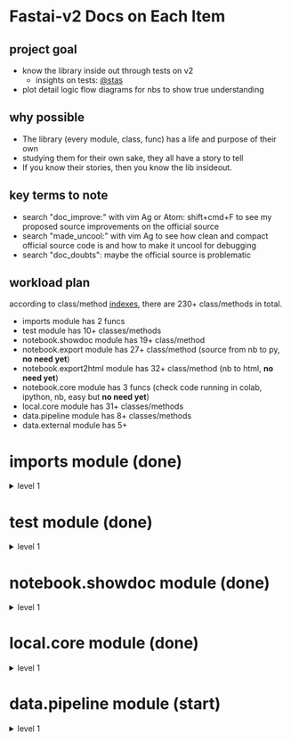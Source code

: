 
# Fastai-v2 Docs on Each Item

## project goal
- know the library inside out through tests on v2
  - insights on tests: [@stas](https://forums.fast.ai/t/how-to-contribute-to-fastai-discussion/37829/15?u=daniel)
- plot detail logic flow diagrams for nbs to show true understanding

## why possible
- The library (every module, class, func) has a life and purpose of their own
- studying them for their own sake, they all have a story to tell
- If you know their stories, then you know the lib insideout.

## key terms to note
- search "doc_improve:" with vim Ag or Atom: shift+cmd+F to see my proposed source improvements on the official source
- search "made_uncool:" with vim Ag to see how clean and compact official source code is and how to make it uncool for debugging
- search "doc_doubts": maybe the official source is problematic


## workload plan
according to class/method [indexes](https://github.com/fastai/fastai_docs/blob/master/dev/local/notebook/index.txt), there are 230+ class/methods in total.

- imports module has 2 funcs
- test module has 10+ classes/methods
- notebook.showdoc module has 19+ class/method
- notebook.export module has 27+ class/method (source from nb to py, **no need yet**)
- notebook.export2html module has 32+ class/method (nb to html, **no need yet**)
- notebook.core module has 3 funcs (check code running in colab, ipython, nb, easy but **no need yet**)
- local.core module has 31+ classes/methods
- data.pipeline module has 8+ classes/methods
- data.external module has 5+

# imports module (done)

<details><summary>level 1</summary>
<p>

### internals    
[imports.internals](https://github.com/EmbraceLife/fastai_treasures/blob/master/my_workstation/my-v2/imports.internals.py)  

  <details><summary>oneliner</summary>
  <p>
  see built-in python modules fully imported and partly imported for v2
  </p>
  </details>

### externals
[imports.externals](https://github.com/EmbraceLife/fastai_treasures/blob/master/my_workstation/my-v2/imports.externals.py)
<details><summary>oneliner</summary>
<p>
see external modules to be fully and partly imported for v2

</p>
</details>


### inspectors
[imports.inspectors](https://github.com/EmbraceLife/fastai_treasures/blob/master/my_workstation/my-v2/imports.inspectors.py)
<details><summary>oneliner</summary>
<p>
all the functions I used the most in pdb to inspect
</p>
</details>


### `equals` and `all_equal`
[imports.all_equal](https://github.com/EmbraceLife/fastai_treasures/blob/master/my_workstation/my-v2/imports.all_equal.py)

<details><summary>details</summary>
<p>

<img src="https://github.com/EmbraceLife/fastai_treasures/blob/master/my_workstation/my-v2/images/imports.all_equal.png" alt="" width="700"/>

<img src="https://github.com/EmbraceLife/fastai_treasures/blob/master/my_workstation/my-v2/images/imports.equals.png" alt="" width="700"/>

<img src="https://github.com/EmbraceLife/fastai_treasures/blob/master/my_workstation/my-v2/images/imports.all_equal.equals.png" alt="" width="700"/>

</p>
</details>



</p>
</details>


# test module (done)   

<details><summary>level 1</summary>
<p>

### `nequals`
[test.nequals](https://github.com/EmbraceLife/fastai_treasures/blob/master/my_workstation/my-v2/test.nequals.py)

<details><summary>details</summary>
<p>

<img src="https://github.com/EmbraceLife/fastai_treasures/blob/master/my_workstation/my-v2/images/test.nequals.png" alt="" width="700"/>

</p>
</details>


### `test_fail`    
[`test.test_fail`](https://github.com/EmbraceLife/fastai_treasures/blob/master/my_workstation/my-v2/test.test_fail.py)

<details><summary>details</summary>
<p>

<img src="https://github.com/EmbraceLife/fastai_treasures/blob/master/my_workstation/my-v2/images/test.test_fail0.png" alt="test.test_fail0" width="700"/>

<img src="https://github.com/EmbraceLife/fastai_treasures/blob/master/my_workstation/my-v2/images/test.test_fail.png" alt="test.test_fail" width="700"/>

</p>
</details>

### `test`
[`test.test`](https://github.com/EmbraceLife/fastai_treasures/blob/master/my_workstation/my-v2/test.test.py)

<details><summary>details</summary>
<p>

<img src="https://github.com/EmbraceLife/fastai_treasures/blob/master/my_workstation/my-v2/images/test.test.png" alt="" width="700"/>

</p>
</details>


### `test_eq`
[`test.test_eq`](https://github.com/EmbraceLife/fastai_treasures/blob/master/my_workstation/my-v2/test.test_eq.py)

<details><summary>details</summary>
<p>

<img src="https://github.com/EmbraceLife/fastai_treasures/blob/master/my_workstation/my-v2/images/test.test_eq.png" alt="" width="700"/>

</p>
</details>


### `test_ne`
[test.test_ne](https://github.com/EmbraceLife/fastai_treasures/blob/master/my_workstation/my-v2/test.test_ne.py)

<details><summary>details</summary>
<p>

<img src="https://github.com/EmbraceLife/fastai_treasures/blob/master/my_workstation/my-v2/images/test.test_ne.png" alt="" width="700"/>

</p>
</details>


### `is_close`, `test_close`    
[test.is_close, test.test_close](https://github.com/EmbraceLife/fastai_treasures/blob/master/my_workstation/my-v2/test.is_close.test_close.py)

<details><summary>details</summary>
<p>

<img src="https://github.com/EmbraceLife/fastai_treasures/blob/master/my_workstation/my-v2/images/test.test_close.png" alt="" width="700"/>

<img src="https://github.com/EmbraceLife/fastai_treasures/blob/master/my_workstation/my-v2/images/test.test_close1.png" alt="examples" width="700"/>

</p>
</details>


### `test_is`, `test_stdout`   
[test.test_is, test.test_stdout](https://github.com/EmbraceLife/fastai_treasures/blob/master/my_workstation/my-v2/test.test_is.test_stdout.py)

<details><summary>details</summary>
<p>

<img src="https://github.com/EmbraceLife/fastai_treasures/blob/master/my_workstation/my-v2/images/test.test_is.png" alt="" width="700"/>

<img src="https://github.com/EmbraceLife/fastai_treasures/blob/master/my_workstation/my-v2/images/test.test_stdout.png" alt="" width="700"/>

</p>
</details>


</p>
</details>


# notebook.showdoc module (done)  

<details><summary>level 1</summary>
<p>

### `is_enum`   
[notebook.showdoc.is_enum](https://github.com/EmbraceLife/fastai_treasures/blob/master/my_workstation/my-v2/notebook.showdoc.is_enum.py)

<details><summary>oneliner</summary>
<p>
is_enum = whether the cls is enum.Enum or enum.EnumMeta
</p>
</details>

### `_get_pytorch_index` and `add_pytorch_index`
[`notebook.showdoc._get_pytorch_index` and `add_pytorch_index`](https://github.com/EmbraceLife/fastai_treasures/blob/master/my_workstation/my-v2/notebook.showdoc.index.py)

<details><summary>oneliner</summary>
<p>

`_get_pytorch_index()` = show the indexes with all the pytorch functions/classes

`add_pytorch_index(func_name, url)` = add pytorch function html address onto the indexes

</p>
</details>

### `is_fastai_module`
[notebook.showdoc.is_fastai_module](https://github.com/EmbraceLife/fastai_treasures/blob/master/my_workstation/my-v2/notebook.showdoc.is_fastai_module.py)

<details><summary>oneliner</summary>
<p>
`is_fastai_module(name)` = Test if `name` is a fastai module.

</p>
</details>

### `doc_link`    
[notebook.showdoc.doc_link](https://github.com/EmbraceLife/fastai_treasures/blob/master/my_workstation/my-v2/notebook.showdoc.doc_link.py)

<details><summary>oneliner</summary>
<p>
`doc_link(name)` = Create link to documentation for `name`, but still strings only

</p>
</details>


### `add_doc_links`    
[notebook.showdoc.add_doc_links](https://github.com/EmbraceLife/fastai_treasures/blob/master/my_workstation/my-v2/notebook.showdoc.add_doc_links.py)

<details><summary>oneliner</summary>
<p>
add_doc_links(text) = add doc link to the text where a func/class appeared

</p>
</details>

### `get_function_source`
[notebook.showdoc.get_function_source](https://github.com/EmbraceLife/fastai_treasures/blob/master/my_workstation/my-v2/notebook.showdoc.get_function_source.py)

<details><summary>oneliner</summary>
<p>
get_function_source(func) = return the link to the func source online

</p>
</details>

### `get_source_link`
[notebook.showdoc.get_source_link](https://github.com/EmbraceLife/fastai_treasures/blob/master/my_workstation/my-v2/notebook.showdoc.get_source_link.py)

<details><summary>oneliner</summary>
<p>
get_source_link(func, local=False, is_name=None) =     

1. return the link to notebook at specific section for the `func`     

2. `func` can be a string or object     

3. local = True, gives your local link to the notebook     

</p>
</details>

### `source_link`
[notebook.showdoc.source_link](https://github.com/EmbraceLife/fastai_treasures/blob/master/my_workstation/my-v2/notebook.showdoc.source_link.py)

<details><summary>oneliner</summary>
<p>
source_link(func, is_name=None, disp=True) =

1. generate local nb link to func

2. func = a string or object

3. disp = True for link and False for string

without notebook, this is not useful.
</p>
</details>

### `type_repr`
[notebook.showdoc.type_repr](https://github.com/EmbraceLife/fastai_treasures/blob/master/my_workstation/my-v2/notebook.showdoc.type_repr.py)

<details><summary>oneliner</summary>
<p>
type_repr(t) = represent type while add links to it

</p>
</details>


### `show_doc`
[notebook.showdoc.show_doc](https://github.com/EmbraceLife/fastai_treasures/blob/master/my_workstation/my-v2/notebook.showdoc.show_doc.py)

<details><summary>oneliner</summary>
<p>
return the nice representation of docs and source link to nbview

personally this is most useful:

1. inline doc nice printed
2. html link to latest source and doc in nbreview
3. atom: shift+cmd+F => find the source code in my .py file to run and test


</p>
</details>

### `doc`
[notebook.showdoc.docs](https://github.com/EmbraceLife/fastai_treasures/blob/master/my_workstation/my-v2/notebook.showdoc.doc.py)

<details><summary>oneliner</summary>
<p>
doc(elt) = do `show_doc` and show detailed docs link in notebook

</p>
</details>

### the remaining funcs
The remaining ones seem not have widely usage yet.

</p>
</details>

# local.core module (done)

<details><summary>level 1</summary>
<p>

### `newchk`    
[core.newchk](https://github.com/EmbraceLife/fastai_treasures/blob/master/my_workstation/my-v2/core.newchk.py)

<details><summary>details</summary>
<p>

<img src="https://github.com/EmbraceLife/fastai_treasures/blob/master/my_workstation/my-v2/images/core.newchk0.png" alt="" width="700"/>

<img src="https://github.com/EmbraceLife/fastai_treasures/blob/master/my_workstation/my-v2/images/core.newchk1.png" alt="examples" width="700"/>


</p>
</details>


### `patch`
[core.patch](https://github.com/EmbraceLife/fastai_treasures/blob/master/my_workstation/my-v2/core.patch.py)

<details><summary>details</summary>
<p>

<img src="https://github.com/EmbraceLife/fastai_treasures/blob/master/my_workstation/my-v2/images/core.patch0.png" alt="" width="700"/>

<img src="https://github.com/EmbraceLife/fastai_treasures/blob/master/my_workstation/my-v2/images/core.patch1.png" alt="examples" width="700"/>

</p>
</details>


### `chk`
[core.chk](https://github.com/EmbraceLife/fastai_treasures/blob/master/my_workstation/my-v2/core.chk.py)

<details><summary>details</summary>
<p>

<img src="https://github.com/EmbraceLife/fastai_treasures/blob/master/my_workstation/my-v2/images/core.chk.png" alt="patch" width="700"/>

</p>
</details>


### `working_directory`

[core.working_directory](https://github.com/EmbraceLife/fastai_treasures/blob/master/my_workstation/my-v2/core.working_directory.py)

<details><summary>details</summary>
<p>

<img src="https://github.com/EmbraceLife/fastai_treasures/blob/master/my_workstation/my-v2/images/core.working_directory" alt="" width="700"/>

</p>
</details>


### `ls`
[core.ls](https://github.com/EmbraceLife/fastai_treasures/blob/master/my_workstation/my-v2/core.ls.py)

<details><summary>details</summary>
<p>

<img src="https://github.com/EmbraceLife/fastai_treasures/blob/master/my_workstation/my-v2/images/core.ls.png" alt="" width="700"/>

</p>
</details>


### `tensor`
[core.tensor](https://github.com/EmbraceLife/fastai_treasures/blob/master/my_workstation/my-v2/core.tensor.py)

<details><summary>details</summary>
<p>

<img src="https://github.com/EmbraceLife/fastai_treasures/blob/master/my_workstation/my-v2/images/core.tensor.png" alt="" width="700"/>

</p>
</details>


### `tensor.ndim`
[core.tensor.ndim](https://github.com/EmbraceLife/fastai_treasures/blob/master/my_workstation/my-v2/core.tensor.ndim.py)

<details><summary>details</summary>
<p>

<img src="https://github.com/EmbraceLife/fastai_treasures/blob/master/my_workstation/my-v2/images/core.tensor.ndim.png" alt="" width="700"/>
</p>

</details>



### `add_docs`, `docs`
[core.add_docs](https://github.com/EmbraceLife/fastai_treasures/blob/master/my_workstation/my-v2/core.add_docs.py)

<details><summary>details</summary>
<p>

<img src="https://github.com/EmbraceLife/fastai_treasures/blob/master/my_workstation/my-v2/images/core.add_docs.png" alt="" width="700"/>

<img src="https://github.com/EmbraceLife/fastai_treasures/blob/master/my_workstation/my-v2/images/core.docs.png" alt="" width="700"/>

</p>
</details>



### `custom_dir`, `GetAttr`
[core.custom_dir, core.GetAttr](https://github.com/EmbraceLife/fastai_treasures/blob/master/my_workstation/my-v2/core.GetAttr.py)

<details><summary>details</summary>
<p>

<img src="https://github.com/EmbraceLife/fastai_treasures/blob/master/my_workstation/my-v2/images/core.custom_dir.png" alt="" width="700"/>

<img src="https://github.com/EmbraceLife/fastai_treasures/blob/master/my_workstation/my-v2/images/core.GetAttr.png" alt="" width="700"/>

<img src="https://github.com/EmbraceLife/fastai_treasures/blob/master/my_workstation/my-v2/images/core.GetAttr1.png" alt="" width="700"/>

</p>
</details>


### `is_iter`
[core.is_iter](https://github.com/EmbraceLife/fastai_treasures/blob/master/my_workstation/my-v2/core.is_iter.py)

<details><summary>details</summary>
<p>

<img src="https://github.com/EmbraceLife/fastai_treasures/blob/master/my_workstation/my-v2/images/core.is_iter.png" alt="" width="700"/>
</p>
</details>


### `coll_repr`
[core.coll_repr](https://github.com/EmbraceLife/fastai_treasures/blob/master/my_workstation/my-v2/core.coll_repr.py)

<details><summary>details</summary>
<p>

<img src="https://github.com/EmbraceLife/fastai_treasures/blob/master/my_workstation/my-v2/images/core.coll_repr.png" alt="" width="700"/>

</p>
</details>



### `_listify`
[core._listify](https://github.com/EmbraceLife/fastai_treasures/blob/master/my_workstation/my-v2/core._listify.py)

<details><summary>details</summary>
<p>

<img src="https://github.com/EmbraceLife/fastai_treasures/blob/master/my_workstation/my-v2/images/core._listify.png" alt="" width="700"/>

</p>
</details>


### `_mask2idxs`
[core._mask2idxs](https://github.com/EmbraceLife/fastai_treasures/blob/master/my_workstation/my-v2/core._mask2idxs.py)

<details><summary>details</summary>
<p>

<img src="https://github.com/EmbraceLife/fastai_treasures/blob/master/my_workstation/my-v2/images/core._mask2idxs.png" alt="" width="700"/>

</p>
</details>


### `L`
[core.L](https://github.com/EmbraceLife/fastai_treasures/blob/master/my_workstation/my-v2/core.L.py)

<details><summary>details</summary>
<p>

This is **the first in-depth purpose-seek source doc**

<img src="https://github.com/EmbraceLife/fastai_treasures/blob/master/my_workstation/my-v2/images/core.L1.png" alt="" width="700"/>

<img src="https://github.com/EmbraceLife/fastai_treasures/blob/master/my_workstation/my-v2/images/core.L2.png" alt="" width="700"/>

</p>
</details>



### `defaults`
[core.defaults](https://github.com/EmbraceLife/fastai_treasures/blob/master/my_workstation/my-v2/core.defaults.py)
<details><summary>oneliner</summary>
<p>

> create a simple namespace for storing nested values

</p>
</details>

<details><summary>picsum</summary>
<p>

<img src="https://github.com/EmbraceLife/fastai_treasures/blob/master/my_workstation/my-v2/images/core.defaults.png" alt="defaults" width="700"/>

</p>
</details>

### `ifnone`
[core.ifnone](https://github.com/EmbraceLife/fastai_treasures/blob/master/my_workstation/my-v2/core.ifnone.py)
<details><summary>oneliner</summary>
<p>

`ifnone(a, b)`

> refactor b if a is None else a into a function

</p>
</details>


### `noop`, `noops`
[core.noop, core.noops](https://github.com/EmbraceLife/fastai_treasures/blob/master/my_workstation/my-v2/core.noop.noops.py)

<details><summary>oneliner</summary>
<p>

`noop(x=None, *args, **kwargs)`

> do nothing to `x`, just return it

`noops(self, x, *args, **kwargs)`

> do nothing to `x`, just return it.

> to be a method of any class, since it uses `self`

</p>
</details>

### `tuplify`
[core.tuplify](https://github.com/EmbraceLife/fastai_treasures/blob/master/my_workstation/my-v2/core.tuplify.py)

<details><summary>oneliner</summary>
<p>

`tuplify(o, use_list=False, match=None)`

> turn a `L` object into a tuple

> `use_list` to split a single tensor into a tuple of 3 tensors   

</p>
</details>

### `replicate`
[core.replicate](https://github.com/EmbraceLife/fastai_treasures/blob/master/my_workstation/my-v2/core.replicate.py)

<details><summary>oneliner</summary>
<p>

`replicate(item,match)`

> copy `item` `match` times into a tuple

> `item` = single value, list or tuple

</p>
</details>

### `uniqueify`
[core.uniqueify](https://github.com/EmbraceLife/fastai_treasures/blob/master/my_workstation/my-v2/core.uniqueify.py)

<details><summary>oneliner</summary>
<p>

`uniqueify(x, sort=False, bidir=False, start=None)`

> = return a unique list

> `x` = a list of values, duplicated, and not sorted

> `sort = True` = sort the unique list

> `bidir=True` = also return a dict where the unique list are the keys

> `start=None` = if not None, then add `start` on to the unique list

</p>
</details>

### `setify`
[core.setify](https://github.com/EmbraceLife/fastai_treasures/blob/master/my_workstation/my-v2/core.setify.py)

<details><summary>oneliner</summary>
<p>

> `setify(o)`

> = return o if o is a set

> = return a new set from `set(L(o))`

</p>
</details>

### `is_listy`
[core.is_listy](https://github.com/EmbraceLife/fastai_treasures/blob/master/my_workstation/my-v2/core.is_listy.py)

<details><summary>oneliner</summary>
<p>

> `is_listy(x)` = whether `x` is instance of tuple, list, L or slice

</p>
</details>

### `range_of`

[core.range_of](https://github.com/EmbraceLife/fastai_treasures/blob/master/my_workstation/my-v2/core.range_of.py)

<details><summary>oneliner</summary>
<p>

> `range_of(x)` = return a list of indexes for `x`

</p>
</details>

### `mask2idxs`
[core.mask2idxs](https://github.com/EmbraceLife/fastai_treasures/blob/master/my_workstation/my-v2/core.mask2idxs.py)

<details><summary>onelinear</summary>
<p>

>`mask2idxs(mask)` = turn mask into a list of idx/values as L object

>`mask` = tuple, list of values, strings, bools, even a tensor of list

>`mask` = can't be single value like 3, or (3), but (3,) or [3] works

</p>
</details>

### `apply`
[core.apply](https://github.com/EmbraceLife/fastai_treasures/blob/master/my_workstation/my-v2/core.apply.py)

<details><summary>oneliner</summary>
<p>

> `apply(func, x, *args, **kwargs)` = recursively apply func to `x`

> `func` = any func

> `x` = anything of a scalar, a list/tuple, or a dict

</p>
</details>

### `to_detach`
[core.to_detach](https://github.com/EmbraceLife/fastai_treasures/blob/master/my_workstation/my-v2/core.to_detach.py)

<details><summary>onelinear</summary>
<p>

> `to_detach(b, cpu=True)`

> = detach lists of tensors in `b `; put them on the CPU if `cpu=True`

</p>
</details>

### `to_half`, `to_float`
[core.to_half, core.to_float](https://github.com/EmbraceLife/fastai_treasures/blob/master/my_workstation/my-v2/core.to_half.to_float.py)

<details><summary>docs</summary>
<p>

> `to_half(b)` = Recursively map lists of float tensors in `b` to FP16

> `to_float(b)` = Recursively map lists of float tensors in `b` to float32

</p>
</details>

### `to_device`, `to_cpu`
[core.to_device, core.to_cpu](https://github.com/EmbraceLife/fastai_treasures/blob/master/my_workstation/my-v2/core.to_device.to_cpu.py)

<details><summary>docs</summary>
<p>

`to_device(b, device=defaults.device)`

> = Recursively put `b` on `device`, by default on gpu

`to_cpu(b)`

> = Recursively map lists of tensors in `b ` to the cpu

</p>
</details>

### `item_find`, `find_device`
[core.item_find, core.find_device](https://github.com/EmbraceLife/fastai_treasures/blob/master/my_workstation/my-v2/core.item_find.find_device.py)

<details><summary>docs</summary>
<p>

`item_find(x, idx=0)`

> = recursively dive deeper to get the idx-th item of x

> `x` = list of list or dict of dict

> `idx` = int as index working for list and dict, or not int for dict's key

> `idx` = user defined int works for the first level, lower levels controlled by default value 0


`find_device(b)`

> = Recursively search the device of `b`

> and `idx` from `item_find` is default 0 and not changeable

</p>
</details>

### `find_bs`
[core.find_bs](https://github.com/EmbraceLife/fastai_treasures/blob/master/my_workstation/my-v2/core.find_bs.py)

<details><summary>docs</summary>
<p>

`find_bs(b)`

> = Recursively search the batch size of `b`

> `b` = a batch of dataset

> batch_size = the shape[0] of first item of b recursively

</p>
</details>

### `compose`
[core.compose](https://github.com/EmbraceLife/fastai_treasures/blob/master/my_workstation/my-v2/core.compose.py)

<details><summary>docs</summary>
<p>

`compose(*funcs: Callable, order=None)`

> = wrap func around func by their positional order or specified order

> = arguments for `compose` and `funcs` can be properly passed onto

> = `L.sorted` handles with order

> = `compose()` itself run inside `@chk`, then `_inner()` will run after

> Note: how `order` are passed to `compose`

> Noet: and how `x`, `p` are passed onto `funcs`


</p>
</details>

### `mapper`

[core.mapper](https://github.com/EmbraceLife/fastai_treasures/blob/master/my_workstation/my-v2/core.mapper.py)

<details><summary>docs</summary>
<p>

`mapper(f)`

> = map a func onto every input of an collection

> mapper(f) is a lambda on its own

> mapper(f)(data) is how we use it

</p>
</details>

### `partialler`
[core.partialler](https://github.com/EmbraceLife/fastai_treasures/blob/master/my_workstation/my-v2/core.partialler.py)

<details><summary>docs</summary>
<p>

`partialler(f, *args, order=None, **kwargs)`

> = Like `functools.partial` but also copies over docstring"

> = also set `order` too

> = returns a args-specified function of `f`

</p>
</details>

### `sort_by_run`
[core.sort_by_run](https://github.com/EmbraceLife/fastai_treasures/blob/master/my_workstation/my-v2/core.sort_by_run.py)


<details><summary>docs</summary>
<p>


`sort_by_run(fs)`

> = rank funcs into a list based on their execution order

> `end` = index of `gs` which has `toward_end` attribut

> `inp, res` = the full fs, and empty lis

> loop through all funcs, test which is the first fun

> get the first func into `res` the list

`_is_first(f, gs)`

> = whether `f` is the first func inside `gs`

> return False if `f.run_after` is an instance of any func in `gs`

> return False if `f` is an instance of the `g.run_before` from `gs`

> except two conditions above, `f` is the first func of `gs`

`_is_instance(f, gs)`

> = check if `f` is an instance of or exact the same to any `g` from `gs`

> if `g` is a type or func, then `f` == `g` makes True returned

> if `g` is a class, then `f` is an instance of `g` makes True returned


</p>
</details>

### `add_props`
[core.add_props](https://github.com/EmbraceLife/fastai_treasures/blob/master/my_workstation/my-v2/core.add_props.py)

<details><summary>docs</summary>
<p>

`add_props(f, n=2)`

> = add properties to a class, `n` set for number of properties

> = properties difference are based on `i` from `i in range(n)`, and

> = `partial(f, i)` => if `f` is lambda then must have two args `x` and `i`


</p>
</details>

### `make_cross_image`
[core.make_cross_image](https://github.com/EmbraceLife/fastai_treasures/blob/master/my_workstation/my-v2/core.make_cross_image.py)

<details><summary>docs</summary>
<p>

`make_cross_image(bw=True)`

> `bw=True` = black and white cross image

> `bw=False` = color cross image

> Not sure of color image logic behind

</p>
</details>


</p>
</details>

# data.pipeline module (start)

<details><summary>level 1</summary>
<p>

## Low-level transform pipelines
<details><summary>introduction</summary>
<p>

> The classes here provide functionality for creating *partially reversible functions*, which we call `Transform`s. By "partially reversible" we mean that a transform can be `decode`d, creating a form suitable for display. This is not necessarily identical to the original form (e.g. a transform that changes a byte tensor to a float tensor does not recreate a byte tensor when decoded, since that may lose precision, and a float tensor can be displayed already.)

> Classes are also provided and for composing transforms, and mapping them over collections. The following functionality is provided:

> - A `Transform` can be created with `is_tuple=True`, which causes a single transform to be mapped over an input collection

> - `TfmOver` is a transform which applies multiple transforms over an input collection of the same length

> - `Pipeline` is a transform which composes transforms

> - `TfmdList` takes a collection and a transform, and provides an indexer (`__getitem__`) which dynamically applies the transform to the collection items.

</p>
</details>


### `opt_call`
[data.pipeline.opt_call](https://github.com/EmbraceLife/fastai_treasures/blob/master/my_workstation/my-v2/data.pipeline.opt_call.py)

<details><summary>docs</summary>
<p>

`opt_call(f, fname='__call__', *args, **kwargs)`

> = call `f.{fname}(*args, **kwargs)` or call `noop()`,

> = if `f.{fname}` is not defined

</p>
</details>

### `show_title`
[data.pipeline.show_title](https://github.com/EmbraceLife/fastai_treasures/blob/master/my_workstation/my-v2/data.pipeline.show_title.py)

<details><summary>docs</summary>
<p>

`show_title(o, ax=None, ctx=None)`

> = to set title `o` for ax plot

> = or just print out the title `o` if `ax` is None

</p>
</details>

### `Item`

[data.pipeline.Item](https://github.com/EmbraceLife/fastai_treasures/blob/master/my_workstation/my-v2/data.pipeline.Item.py)

<details><summary>docs</summary>
<p>

`Item()`

> = a class with a single function `show(o, ctx=None, **kwargs)`

> = which does the same job as `show_title`,

> = finally returns `ctx` or the actual `ax`


</p>
</details>

### `Transform`, `_set_tupled`

[data.pipeline.Transform, data.pipeline._set_tupled](https://github.com/EmbraceLife/fastai_treasures/blob/master/my_workstation/my-v2/data.pipeline.Transform.py)

<details><summary>usage</summary>
<p>

> It is to create tfms, to encode and decode (while display it). Many methods have no docs and tests yet.

<img src="https://github.com/EmbraceLife/fastai_treasures/blob/master/my_workstation/my-v2/images/data.pipeline.Transform.png" alt="data.pipeline.Transform" width="700"/>

<img src="https://github.com/EmbraceLife/fastai_treasures/blob/master/my_workstation/my-v2/images/data.pipeline.Transform2.png" alt="data.pipeline.Transform2" width="700"/>

</p>
</details>

### `Pipeline`

[data.pipeline.Pipeline](https://github.com/EmbraceLife/fastai_treasures/blob/master/my_workstation/my-v2/data.pipeline.Pipeline.py)

<details><summary>usage</summary>
<p>

> see image for details

<img src="https://github.com/EmbraceLife/fastai_treasures/blob/master/my_workstation/my-v2/images/data.pipeline.Pipeline1.png" alt="data.pipeline.Pipeline" width="700"/>

</p>
</details>

### `make_tfm`, `TfmdList`
[data.pipeline.make_tfm, data.pipeline.TfmdList](https://github.com/EmbraceLife/fastai_treasures/blob/master/my_workstation/my-v2/module.func.py)

<details><summary>usage</summary>
<p>

<img src="https://github.com/EmbraceLife/fastai_treasures/blob/master/my_workstation/my-v2/images/data.pipeline.TfmdList1.png" alt="TfmdList1" width="700"/>

<img src="https://github.com/EmbraceLife/fastai_treasures/blob/master/my_workstation/my-v2/images/data.pipeline.TfmdList2.png" alt="TfmdList2" width="700"/>

</p>
</details>

### `TfmOver`
[data.pipeline.TfmOver](https://github.com/EmbraceLife/fastai_treasures/blob/master/my_workstation/my-v2/data.pipeline.TfmOver.py)

<details><summary>docs</summary>
<p>
not done
<img src="https://github.com/EmbraceLife/fastai_treasures/blob/master/my_workstation/my-v2/images/core.newchk.png" alt="codename" width="700"/>

</p>
</details>


</p>
</details>
